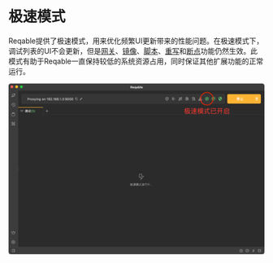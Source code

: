 # 极速模式

Reqable提供了极速模式，用来优化频繁UI更新带来的性能问题。在极速模式下，调试列表的UI不会更新，但是[网关](gateway)、[镜像](mirror)、[脚本](script)、[重写](rewrite)和[断点](breakpoint)功能仍然生效。此模式有助于Reqable一直保持较低的系统资源占用，同时保证其他扩展功能的正常运行。

![](arts/turbo_01.png)